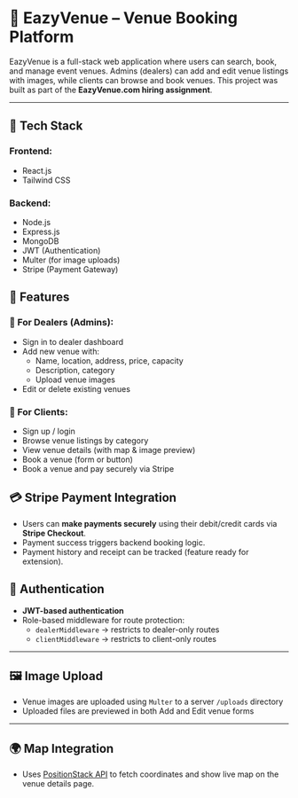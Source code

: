 # 🎉 EazyVenue – Venue Booking Platform

EazyVenue is a full-stack web application where users can search, book, and manage event venues. Admins (dealers) can add and edit venue listings with images, while clients can browse and book venues. This project was built as part of the **EazyVenue.com hiring assignment**.

---

## 🚀 Tech Stack

### Frontend:
- React.js
- Tailwind CSS 


### Backend:
- Node.js
- Express.js
- MongoDB 
- JWT (Authentication)
- Multer (for image uploads)
- Stripe (Payment Gateway)



## 🧩 Features

### 🧑 For Dealers (Admins):
- Sign in to dealer dashboard
- Add new venue with:
  - Name, location, address, price, capacity
  - Description, category
  - Upload venue images
- Edit or delete existing venues

### 👥 For Clients:
- Sign up / login
- Browse venue listings by category
- View venue details (with map & image preview)
- Book a venue (form or button)
- Book a venue and pay securely via Stripe



## 💳 Stripe Payment Integration

- Users can **make payments securely** using their debit/credit cards via **Stripe Checkout**.
- Payment success triggers backend booking logic.
- Payment history and receipt can be tracked (feature ready for extension).


## 🔐 Authentication

- **JWT-based authentication**
- Role-based middleware for route protection:
  - `dealerMiddleware` → restricts to dealer-only routes
  - `clientMiddleware` → restricts to client-only routes

---

## 🖼️ Image Upload

- Venue images are uploaded using `Multer` to a server `/uploads` directory
- Uploaded files are previewed in both Add and Edit venue forms

---

## 🌍 Map Integration

- Uses [PositionStack API](https://positionstack.com/) to fetch coordinates and show live map on the venue details page.



